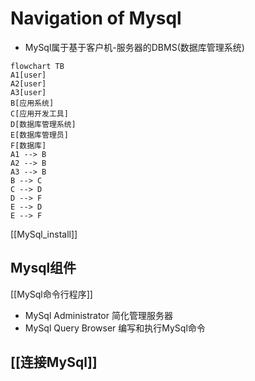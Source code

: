 # Navigation of Mysql

- MySql属于基于客户机-服务器的DBMS(数据库管理系统)

```mermaid
flowchart TB
A1[user]
A2[user]
A3[user]
B[应用系统]
C[应用开发工具]
D[数据库管理系统]
E[数据库管理员]
F[数据库]
A1 --> B
A2 --> B
A3 --> B
B --> C
C --> D
D --> F
E --> D
E --> F
```


[[MySql_install]]


## Mysql组件

[[MySql命令行程序]]

- MySql Administrator 简化管理服务器
- MySql Query Browser 编写和执行MySql命令

## [[连接MySql]]

